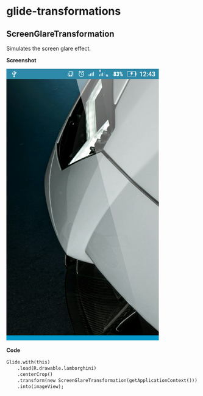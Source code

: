 # glide-transformations

## ScreenGlareTransformation
Simulates the screen glare effect.

**Screenshot**

<img src="https://github.com/julianonunes/glide-transformations/blob/master/device-2017-03-03-124217.png?raw=true" width="400" />

**Code**
```
Glide.with(this)
    .load(R.drawable.lamborghini)
    .centerCrop()
    .transform(new ScreenGlareTransformation(getApplicationContext()))
    .into(imageView);
```

